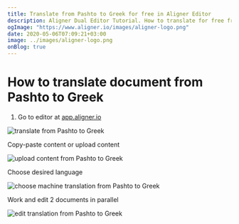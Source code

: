 ```yaml
---
title: Translate from Pashto to Greek for free in Aligner Editor
description: Aligner Dual Editor Tutorial. How to translate for free from Pashto to Greek. Aligner is multilingual document management platform. 
ogImage: "https://www.aligner.io/images/aligner-logo.png"
date: 2020-05-06T07:09:21+03:00
image: ../images/aligner-logo.png
onBlog: true
---
```


# How to translate document from Pashto to Greek

1. Go to editor at [app.aligner.io](https://app.aligner.io "Aligner App web page")

![translate from Pashto to Greek](../aligner-blank-editor.png "translate from Pashto to Greek")

Copy-paste content or upload content

![upload content from Pashto to Greek](../aligner-uploaded-document.png "upload content from Pashto to Greek")

Choose desired language

![choose machine translation from Pashto to Greek](../aligner-language-dropdown.png "choose machine translation from Pashto to Greek")

Work and edit 2 documents in parallel

![edit translation from Pashto to Greek](../aligner-double-sitded-editor.png "edit translation from Pashto to Greek")

